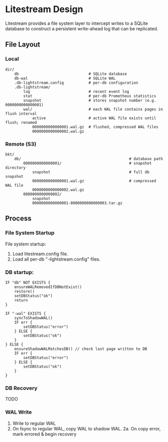 Litestream Design
=================

Litestream provides a file system layer to intercept writes to a SQLite database
to construct a persistent write-ahead log that can be replicated.


## File Layout

### Local

```
dir/
	db                               # SQLite database
	db-wal                           # SQLite WAL
	.db-lightstream.config           # per-db configuration
	.db-lightstream/
		log                          # recent event log
		stat                         # per-db Prometheus statistics
		snapshot                     # stores snapshot number (e.g. 0000000000000001)
		wal/                         # each WAL file contains pages in flush interval
			active                   # active WAL file exists until flush; renamed
			0000000000000001.wal.gz  # flushed, compressed WAL files
			0000000000000002.wal.gz
```

### Remote (S3)

```
bkt/
	db/                                                # database path
		0000000000000001/                              # snapshot directory
			snapshot                                   # full db snapshot
			0000000000000001.wal.gz                    # compressed WAL file
			0000000000000002.wal.gz
		0000000000000002/
			snapshot
			0000000000000001-0000000000000003.tar.gz
```


## Process

### File System Startup

File system startup:

1. Load litestream.config file.
2. Load all per-db "-lightstream.config" files.


### DB startup:

```
IF "db" NOT EXISTS {
	ensureWALRemovedIfDBNotExist()
	restore()
	setDBStatus("ok")
	return
} 

IF "-wal" EXISTS {
	syncToShadowWAL()
	IF err {
		setDBStatus("error")
	} ELSE {
		setDBStatus("ok")
	}
} ELSE {
	ensureShadowWALMatchesDB() // check last page written to DB
	IF err {
		setDBStatus("error")
	} ELSE {
		setDBStatus("ok")
	}
}
```


### DB Recovery

TODO


### WAL Write

1. Write to regular WAL
2. On fsync to regular WAL, copy WAL to shadow WAL.
2a. On copy error, mark errored & begin recovery


